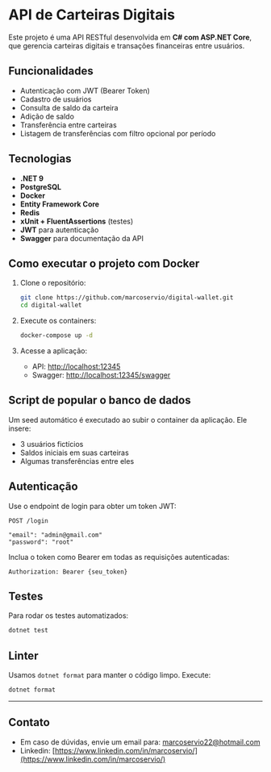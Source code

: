 # API de Carteiras Digitais

Este projeto é uma API RESTful desenvolvida em **C# com ASP.NET Core**, que gerencia carteiras digitais e transações financeiras entre usuários.

## Funcionalidades

- Autenticação com JWT (Bearer Token)
- Cadastro de usuários
- Consulta de saldo da carteira
- Adição de saldo
- Transferência entre carteiras
- Listagem de transferências com filtro opcional por período

## Tecnologias

- **.NET 9**
- **PostgreSQL**
- **Docker**
- **Entity Framework Core**
- **Redis**
- **xUnit + FluentAssertions** (testes)
- **JWT** para autenticação
- **Swagger** para documentação da API

## Como executar o projeto com Docker

1. Clone o repositório:

   ```bash
   git clone https://github.com/marcoservio/digital-wallet.git
   cd digital-wallet
   ```

2. Execute os containers:

   ```bash
   docker-compose up -d
   ```

3. Acesse a aplicação:
   - API: [http://localhost:12345](http://localhost:12345)
   - Swagger: [http://localhost:12345/swagger](http://localhost:12345/swagger)

## Script de popular o banco de dados

Um seed automático é executado ao subir o container da aplicação. Ele insere:

- 3 usuários fictícios
- Saldos iniciais em suas carteiras
- Algumas transferências entre eles

## Autenticação

Use o endpoint de login para obter um token JWT:

```http
POST /login

"email": "admin@gmail.com"
"password": "root"
```

Inclua o token como Bearer em todas as requisições autenticadas:

```
Authorization: Bearer {seu_token}
```

## Testes

Para rodar os testes automatizados:

```bash
dotnet test
```

## Linter

Usamos `dotnet format` para manter o código limpo. Execute:

```bash
dotnet format
```

---

## Contato

- Em caso de dúvidas, envie um email para: marcoservio22@hotmail.com
- Linkedin: [https://www.linkedin.com/in/marcoservio/](https://www.linkedin.com/in/marcoservio/)
